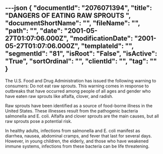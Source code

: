 ---json
{
  "documentId": "2076071394",
  "title": "DANGERS OF EATING RAW SPROUTS        ",
  "documentShortName": "",
  "fileName": "",
  "path": "",
  "date": "2001-05-27T01:07:06.000Z",
  "modificationDate": "2001-05-27T01:07:06.000Z",
  "templateId": "",
  "segmentId": "81",
  "isRoot": "False",
  "isActive": "True",
  "sortOrdinal": "",
  "clientId": "",
  "tag": ""
}
---

The U.S. Food and Drug Administration has issued the following warning to consumers: Do not eat raw sprouts. This warning comes in response to outbreaks that have occurred among people of all ages and gender who have eaten raw sprouts like alfalfa, clover, and radish.

Raw sprouts have been identified as a source of food-borne illness in the United States. These illnesses result from the pathogenic bacteria salmonella and E. coli. Alfalfa and clover sprouts are the main causes, but all raw sprouts pose a potential risk.

In healthy adults, infections from salmonella and E. coli manifest as diarrhea, nausea, abdominal cramps, and fever that last for several days. However, in young children, the elderly, and those who have weakened immune systems, infections from these bacteria can be life threatening.

